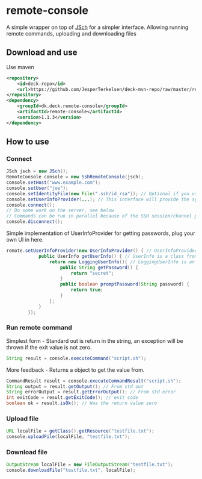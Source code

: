# remote-console

A simple wrapper on top of [JSch](http://www.jcraft.com/jsch/) for a simpler interface. 
Allowing running remote commands, uploading and downloading files
## Download and use
Use maven
```xml
<repository>
    <id>deck-repo</id>
    <url>https://github.com/JesperTerkelsen/deck-mvn-repo/raw/master/releases</url>
</repository>
<dependency>
    <groupId>dk.deck.remote-console</groupId>
    <artifactId>remote-console</artifactId>
    <version>1.1.3</version>
</dependency>
```

## How to use
### Connect

```java
JSch jsch = new JSch();
RemoteConsole console = new SshRemoteConsole(jsch);
console.setHost("www.example.com");
console.setUser("joe");
console.setIdentityFile(new File(".ssh/id_rsa")); // Optional if you use ssh keys
console.setUserInfoProvider(...); // This interface will provide the system with passwords/passphrases, see below
console.connect();
// Do some work on the server, see below
// Commands can be run in parallel because of the SSH session/channel protocol.  
console.disconnect();
```

Simple implementation of UserInfoProvider for getting passwords, plug your own UI in here.
```java
remote.setUserInfoProvider(new UserInfoProvider() { // UserInfoProvider is a interface used by RemoteConsole
            public UserInfo getUserInfo() { // UserInfo is a class from the JSch API 
                return new LoggingUserInfo(){ // LoggingUserInfo is an implementation that just logs the requests given.
                    public String getPassword() {
                        return "secret";
                    }
                    public boolean promptPassword(String password) {
                        return true;
                    }
                };
            }
        });
```
### Run remote command 
Simplest form - Standard out is return in the string, an exception will be thrown if the exit value is not zero.
```java
String result = console.executeCommand("script.sh");
```
More feedback - Returns a object to get the value from.
```java
CommandResult result = console.executeCommandResult("script.sh");
String output = result.getOutput(); // From std out
String errorOutput = result.getErrorOutput(); // From std error
int exitCode = result.getExitCode(); // exit code
boolean ok = result.isOk(); // Was the return value zero
```
### Upload file
```java
URL localFile = getClass().getResource("testfile.txt");
console.uploadFile(localFile, "testfile.txt");
```
### Download file
```java
OutputStream localFile = new FileOutputStream("testfile.txt");
console.downloadFile("testfile.txt", localFile);
```